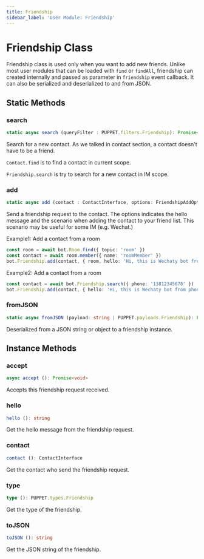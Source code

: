 ```yaml
---
title: Friendship
sidebar_label: 'User Module: Friendship'
---
```


# Friendship Class

Friendship class is used only when you want to add new friends. Unlike most user modules that can be loaded with ```find``` or ```findAll```, friendship can created internally and passed as parameter in ```friendship``` event callback. It can also be serialized and deserialized to and from JSON.

## Static Methods

### search

```ts
static async search (queryFilter : PUPPET.filters.Friendship): Promise<undefined | ContactInterface>
```

Search for a new contact. As we talked in contact section, a contact doesn't have to be a friend. 

```Contact.find``` is to find a contact in current scope.

```Friendship.search``` is try to search for a new contact in IM scope.

### add

```ts
static async add (contact : ContactInterface, options: FriendshipAddOptions): Promise<void>
```

Send a friendship request to the contact. The options indicates the hello message and the scenario when adding the contact to your friend list. This scenario may be useful for some IM (e.g. Wechat.)

Example1: Add a contact from a room

```ts
const room = await bot.Room.find({ topic: 'room' })
const contact = await room.member({ name: 'roomMember' })
bot.Friendship.add(contact, { room, hello: 'Hi, this is Wechaty bot from room.'})
```

Example2: Add a contact from a room

```ts
const contact = await bot.Friendship.search({ phone: '13812345678' })
bot.Friendship.add(contact, { hello: 'Hi, this is Wechaty bot from phone search.'})
```

### fromJSON

```ts
static async fromJSON (payload: string | PUPPET.payloads.Friendship): Promise<FriendshipInterface>
```

Deserialized from a JSON string or object to a friendship instance.

## Instance Methods

### accept

```ts
async accept (): Promise<void>
```

Accepts this friendship request received.

### hello

```ts
hello (): string
```

Get the hello message from the friendship request.

### contact

```ts
contact (): ContactInterface
```

Get the contact who send the friendship request.

### type

```ts
type (): PUPPET.types.Friendship
```

Get the type of the friendship.

### toJSON

```ts
toJSON (): string
```

Get the JSON string of the friendship.

